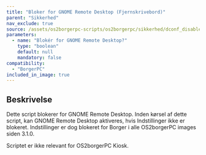 ```yaml
---
title: "Bloker for GNOME Remote Desktop (Fjernskrivebord)"
parent: "Sikkerhed"
nav_exclude: true
source: /assets/os2borgerpc-scripts/os2borgerpc/sikkerhed/dconf_disable_gnome_remote_desktop.sh
parameters:
  - name: "Blokér for GNOME Remote Desktop?"
    type: "boolean"
    default: null
    mandatory: false
compatibility:
  - "BorgerPC"
included_in_image: true
---
```


## Beskrivelse
Dette script blokerer for GNOME Remote Desktop.
Inden kørsel af dette script, kan GNOME Remote Desktop aktiveres, hvis Indstillinger ikke er blokeret. 
Indstillinger er dog blokeret for Borger i alle OS2borgerPC images siden 3.1.0.

Scriptet er ikke relevant for OS2borgerPC Kiosk.